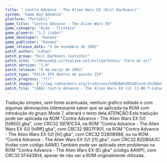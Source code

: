 ```yaml
---
title: " Contra Advance - The Alien Wars EX (Evil Darkness)"
system: "Game Boy Advance"
platform: "Portátil"
game_title: "Contra Advance - The Alien Wars EX"
game_category: "Ação - Tiroteio"
game_players: "1-2 (cabo)"
game_developer: "Konami"
game_publisher: "Konami"
game_release_date: "3 de novembro de 2002"
patch_author: "Lohan"
patch_group: "Evil Darkness (extinto)"
patch_site: "//mhousehp.virtualave.net/evildarkness/ (fora do ar)"
patch_version: "1.0"
patch_release: "9 de março de 2003"
patch_type: "Patch IPS dentro de pacote ZIP"
patch_progress: "???"
patch_images: ["//img.romhackers.org/traducoes/%5BGBA%5D%20Contra%20Advance%20-%20The%20Alien%20Wars%20EX%20-%20Dandy-BR,%20Evil%20Darkness%20e%20Fox-Roms%20-%201.png","//img.romhackers.org/traducoes/%5BGBA%5D%20Contra%20Advance%20-%20The%20Alien%20Wars%20EX%20-%20Evil%20Darkness%20-%202.png","//img.romhackers.org/traducoes/%5BGBA%5D%20Contra%20Advance%20-%20The%20Alien%20Wars%20EX%20-%20Evil%20Darkness%20-%203.png"]
patch_file: "[GBA] Contra Advance - The Alien Wars EX (U) [I-BR T-Lohan G-Evil Darkness V-1.0 A-2003].zip"
---
```

Tradução simples, sem fonte acentuada, nenhum gráfico editado e com algumas abreviações.Interessante saber que se aplicada na ROM com introdução do grupo Mode 7, alterará o texto dela.ATENÇÃO:Esta tradução pode ser aplicada na ROM "Contra Advance - The Alien Wars EX (U) [hIR00].gba", com CRC32 59781C54, na ROM "Contra Advance - The Alien Wars EX (U) [hIRff].gba", com CRC32 9B27F901, na ROM "Contra Advance - The Alien Wars EX (U) [hI].gba", com CRC32 D280B988, ou na ROM "Contra Advance - The Alien Wars EX (U) [t1].gba", com CRC32 B2DB0A3C (todas com código AAWE).Também pode ser aplicada sem problemas na ROM "Contra Advance - The Alien Wars EX (E).gba" (código AAWP), com CRC32 5F443B14, apesar de não ser a ROM originalmente utilizada.